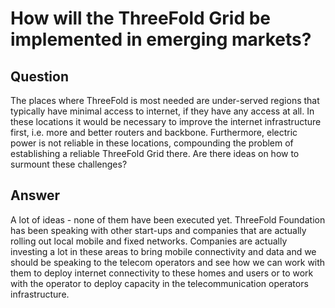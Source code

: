 # How will the ThreeFold Grid be implemented in emerging markets?

## Question

The places where ThreeFold is most needed are under-served regions that typically have minimal access to internet, if they have any access at all. In these locations it would be necessary to improve the internet infrastructure first, i.e. more and better routers and backbone. Furthermore, electric power is not reliable in these locations, compounding the problem of establishing a reliable ThreeFold Grid there. Are there ideas on how to surmount these challenges?

## Answer

A lot of ideas - none of them have been executed yet. ThreeFold Foundation has been speaking with other start-ups and companies that are actually rolling out local mobile and fixed networks. Companies are actually investing a lot in these areas to bring mobile connectivity and data and we should be speaking to the telecom operators and see how we can work with them to deploy internet connectivity to these homes and users or to work with the operator to deploy capacity in the telecommunication operators infrastructure.
